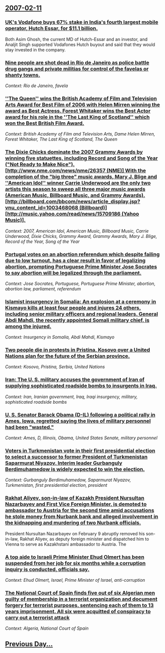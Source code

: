 ## [2007-02-11](/news/2007/02/11/index.md)

### [ UK's Vodafone buys 67% stake in India's fourth largest mobile operator, Hutch Essar, for $11.1 billion. ](/news/2007/02/11/uk-s-vodafone-buys-67-stake-in-india-s-fourth-largest-mobile-operator-hutch-essar-for-11-1-billion.md)
Both Asim Ghosh, the current MD of Hutch-Essar and an investor, and Analjit Singh supported Vodafones Hutch buyout and said that they would stay invested in the company. 

### [ Nine people are shot dead in Rio de Janeiro as police battle drug gangs and private militias for control of the favelas or shanty towns. ](/news/2007/02/11/nine-people-are-shot-dead-in-rio-de-janeiro-as-police-battle-drug-gangs-and-private-militias-for-control-of-the-favelas-or-shanty-towns.md)
_Context: Rio de Janeiro, favela_

### [ ''The Queen'' wins the British Academy of Film and Television Arts Award for Best Film of 2006 with Helen Mirren winning the award as Best Actress. Forest Whitaker wins the Best Actor award for his role in the ''The Last King of Scotland'' which won the Best British Film Award. ](/news/2007/02/11/the-queen-wins-the-british-academy-of-film-and-television-arts-award-for-best-film-of-2006-with-helen-mirren-winning-the-award-as-best.md)
_Context: British Academy of Film and Television Arts, Dame Helen Mirren, Forest Whitaker, The Last King of Scotland, The Queen_

### [ The Dixie Chicks dominate the 2007 Grammy Awards by winning five statuettes, including Record and Song of the Year ("Not Ready to Make Nice").  [http://www.nme.com/news/nme/26357 (NME)]  With the completion of the "big three" music awards, Mary J. Blige and ''American Idol'' winner Carrie Underwood are the only two artists this season to sweep all three major music awards (American Music, Billboard Music, and Grammy Awards).  [http://billboard.com/bbcom/news/article_display.jsp?vnu_content_id=1003468068 (Billboard)]  [http://music.yahoo.com/read/news/15709186 (Yahoo Music)].](/news/2007/02/11/the-dixie-chicks-dominate-the-2007-grammy-awards-by-winning-five-statuettes-including-record-and-song-of-the-year-not-ready-to-make-nice.md)
_Context: 2007, American Idol, American Music, Billboard Music, Carrie Underwood, Dixie Chicks, Grammy Award, Grammy Awards, Mary J. Blige, Record of the Year, Song of the Year_

### [ Portugal votes on an abortion referendum which  despite failing due to low turnout, has a clear result in favor of legalizing abortion, prompting Portuguese Prime Minister Jose Socrates to say abortion will be legalized through the parliament. ](/news/2007/02/11/portugal-votes-on-an-abortion-referendum-which-despite-failing-due-to-low-turnout-has-a-clear-result-in-favor-of-legalizing-abortion-pro.md)
_Context: Jose Socrates, Portuguese, Portuguese Prime Minister, abortion, abortion law, parliament, referendum_

### [ Islamist insurgency in Somalia: An explosion at a ceremony in Kismayo kills at least four people and injures 24 others, including senior military officers and regional leaders. General Abdi Mahdi, the recently appointed Somali military chief, is among the injured. ](/news/2007/02/11/islamist-insurgency-in-somalia-p-an-explosion-at-a-ceremony-in-kismayo-kills-at-least-four-people-and-injures-24-others-including-senior-m.md)
_Context:  Insurgency in Somalia, Abdi Mahdi, Kismayo_

### [ Two people die in protests in Pristina, Kosovo over a United Nations plan for the future of the Serbian province. ](/news/2007/02/11/two-people-die-in-protests-in-pria-tina-kosovo-over-a-united-nations-plan-for-the-future-of-the-serbian-province.md)
_Context: Kosovo, Pristina, Serbia, United Nations_

### [ Iran: The U. S. military accuses the government of Iran of supplying sophisticated roadside bombs to insurgents in Iraq. ](/news/2007/02/11/iran-p-the-u-s-military-accuses-the-government-of-iran-of-supplying-sophisticated-roadside-bombs-to-insurgents-in-iraq.md)
_Context: Iran, Iranian government, Iraq, Iraqi insurgency, military, sophisticated roadside bombs_

### [ U. S. Senator Barack Obama (D-IL) following a political rally in Ames, Iowa, regretted saying the lives of military personnel had been "wasted." ](/news/2007/02/11/u-s-senator-barack-obama-d-il-following-a-political-rally-in-ames-iowa-regretted-saying-the-lives-of-military-personnel-had-been-was.md)
_Context: Ames, D, Illinois, Obama, United States Senate, military personnel_

### [ Voters in Turkmenistan vote in their first presidential election to select a successor to former President of Turkmenistan Saparmurat Niyazov. Interim leader Gurbanguly Berdimuhamedow is widely expected to win the election. ](/news/2007/02/11/voters-in-turkmenistan-vote-in-their-first-presidential-election-to-select-a-successor-to-former-president-of-turkmenistan-saparmurat-niyaz.md)
_Context: Gurbanguly Berdimuhamedow, Saparmurat Niyazov, Turkmenistan, first presidential election, president_

### [ Rakhat Aliyev, son-in-law of Kazakh President Nursultan Nazarbayev and First Vice Foreign Minister, is demoted to ambassador to Austria for the second time amid accusations he stole money from Nurbank bank and alleged involvement in the kidnapping and murdering of two Nurbank officials. ](/news/2007/02/11/rakhat-aliyev-son-in-law-of-kazakh-president-nursultan-nazarbayev-and-first-vice-foreign-minister-is-demoted-to-ambassador-to-austria-for.md)
President Nursultan Nazarbayev on February 9 abruptly removed his son-in-law, Rakhat Aliyev, as deputy foreign minister and dispatched him to Vienna to serve as Kazakhstani ambassador to Austria. The 

### [ A top aide to Israeli Prime Minister Ehud Olmert has been suspended from her job for six months while a corruption inquiry is conducted, officials say. ](/news/2007/02/11/a-top-aide-to-israeli-prime-minister-ehud-olmert-has-been-suspended-from-her-job-for-six-months-while-a-corruption-inquiry-is-conducted-of.md)
_Context: Ehud Olmert, Israel, Prime Minister of Israel, anti-corruption_

### [ The National Court of Spain finds five out of six Algerian men guilty of membership in a terrorist organization and document forgery for terrorist purposes, sentencing each of them to 13 years imprisonment. All six were acquitted of conspiracy to carry out a terrorist attack](/news/2007/02/11/the-national-court-of-spain-finds-five-out-of-six-algerian-men-guilty-of-membership-in-a-terrorist-organization-and-document-forgery-for-te.md)
_Context: Algeria, National Court of Spain_

## [Previous Day...](/news/2007/02/10/index.md)

